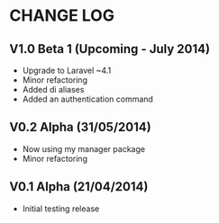 CHANGE LOG
==========


## V1.0 Beta 1 (Upcoming - July 2014)

* Upgrade to Laravel ~4.1
* Minor refactoring
* Added di aliases
* Added an authentication command


## V0.2 Alpha (31/05/2014)

* Now using my manager package
* Minor refactoring


## V0.1 Alpha (21/04/2014)

* Initial testing release
